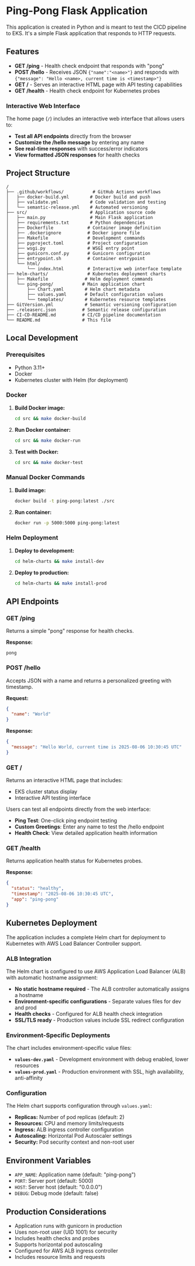 # Ping-Pong Flask Application

This application is created in Python and is meant to test the CICD pipeline to EKS.
It's a simple Flask application that responds to HTTP requests.

## Features

- **GET /ping** - Health check endpoint that responds with "pong"
- **POST /hello** - Receives JSON `{"name":"<name>"}` and responds with `{"message": "Hello <name>, current time is <timestamp>"}`
- **GET /** - Serves an interactive HTML page with API testing capabilities
- **GET /health** - Health check endpoint for Kubernetes probes

### Interactive Web Interface

The home page (`/`) includes an interactive web interface that allows users to:

- **Test all API endpoints** directly from the browser
- **Customize the /hello message** by entering any name
- **See real-time responses** with success/error indicators
- **View formatted JSON responses** for health checks

## Project Structure

```
/
├── .github/workflows/           # GitHub Actions workflows
│   ├── docker-build.yml        # Docker build and push
│   ├── validate.yml            # Code validation and testing
│   └── semantic-release.yml    # Automated versioning
├── src/                        # Application source code
│   ├── main.py                 # Main Flask application
│   ├── requirements.txt        # Python dependencies
│   ├── Dockerfile             # Container image definition
│   ├── .dockerignore          # Docker ignore file
│   ├── Makefile               # Development commands
│   ├── pyproject.toml         # Project configuration
│   ├── wsgi.py                # WSGI entry point
│   ├── gunicorn.conf.py       # Gunicorn configuration
│   ├── entrypoint.sh          # Container entrypoint
│   └── html/
│       └── index.html         # Interactive web interface template
├── helm-charts/               # Kubernetes deployment charts
│   ├── Makefile              # Helm deployment commands
│   └── ping-pong/           # Main application chart
│       ├── Chart.yaml        # Helm chart metadata
│       ├── values.yaml       # Default configuration values
│       └── templates/        # Kubernetes resource templates
├── GitVersion.yml            # Semantic versioning configuration
├── .releaserc.json          # Semantic release configuration
├── CI-CD-README.md          # CI/CD pipeline documentation
└── README.md                # This file
```

## Local Development

### Prerequisites
- Python 3.11+
- Docker
- Kubernetes cluster with Helm (for deployment)

### Docker

1. **Build Docker image:**
   ```bash
   cd src && make docker-build
   ```

2. **Run Docker container:**
   ```bash
   cd src && make docker-run
   ```

3. **Test with Docker:**
   ```bash
   cd src && make docker-test
   ```

### Manual Docker Commands

1. **Build image:**
   ```bash
   docker build -t ping-pong:latest ./src
   ```

2. **Run container:**
   ```bash
   docker run -p 5000:5000 ping-pong:latest
   ```

### Helm Deployment

1. **Deploy to development:**
   ```bash
   cd helm-charts && make install-dev
   ```

2. **Deploy to production:**
   ```bash
   cd helm-charts && make install-prod
   ```

## API Endpoints

### GET /ping
Returns a simple "pong" response for health checks.

**Response:**
```
pong
```

### POST /hello
Accepts JSON with a name and returns a personalized greeting with timestamp.

**Request:**
```json
{
  "name": "World"
}
```

**Response:**
```json
{
  "message": "Hello World, current time is 2025-08-06 10:30:45 UTC"
}
```

### GET /
Returns an interactive HTML page that includes:
- EKS cluster status display
- Interactive API testing interface

Users can test all endpoints directly from the web interface:
- **Ping Test**: One-click ping endpoint testing
- **Custom Greetings**: Enter any name to test the /hello endpoint
- **Health Check**: View detailed application health information

### GET /health
Returns application health status for Kubernetes probes.

**Response:**
```json
{
  "status": "healthy",
  "timestamp": "2025-08-06 10:30:45 UTC",
  "app": "ping-pong"
}
```

## Kubernetes Deployment

The application includes a complete Helm chart for deployment to Kubernetes with AWS Load Balancer Controller support.

### ALB Integration

The Helm chart is configured to use AWS Application Load Balancer (ALB) with automatic hostname assignment:

- **No static hostname required** - The ALB controller automatically assigns a hostname
- **Environment-specific configurations** - Separate values files for dev and prod
- **Health checks** - Configured for ALB health check integration
- **SSL/TLS ready** - Production values include SSL redirect configuration

### Environment-Specific Deployments

The chart includes environment-specific value files:

- **`values-dev.yaml`** - Development environment with debug enabled, lower resources
- **`values-prod.yaml`** - Production environment with SSL, high availability, anti-affinity

### Configuration

The Helm chart supports configuration through `values.yaml`:

- **Replicas:** Number of pod replicas (default: 2)
- **Resources:** CPU and memory limits/requests
- **Ingress:** ALB ingress controller configuration
- **Autoscaling:** Horizontal Pod Autoscaler settings
- **Security:** Pod security context and non-root user

## Environment Variables

- `APP_NAME`: Application name (default: "ping-pong")
- `PORT`: Server port (default: 5000)
- `HOST`: Server host (default: "0.0.0.0")
- `DEBUG`: Debug mode (default: false)

## Production Considerations

- Application runs with gunicorn in production
- Uses non-root user (UID 1001) for security
- Includes health checks and probes
- Supports horizontal pod autoscaling
- Configured for AWS ALB ingress controller
- Includes resource limits and requests